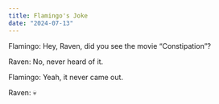 ```yaml
---
title: Flamingo's Joke
date: "2024-07-13"
---
```


Flamingo: Hey, Raven, did you see the movie “Constipation”?

Raven: No, never heard of it.

Flamingo: Yeah, it never came out.

Raven: 💀 
